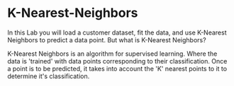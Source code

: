 # K-Nearest-Neighbors

In this Lab you will load a customer dataset, fit the data, and use K-Nearest Neighbors to predict a data point. But what is K-Nearest Neighbors?

K-Nearest Neighbors is an algorithm for supervised learning. Where the data is 'trained' with data points corresponding to their classification. Once a point is to be predicted, it takes into account the 'K' nearest points to it to determine it's classification.
